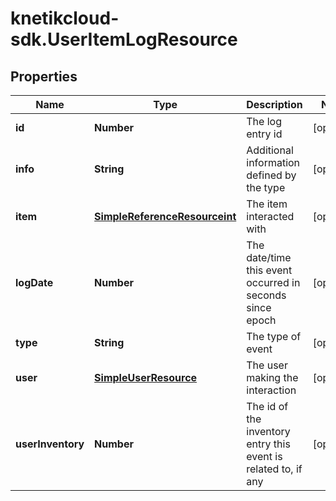 # knetikcloud-sdk.UserItemLogResource

## Properties
Name | Type | Description | Notes
------------ | ------------- | ------------- | -------------
**id** | **Number** | The log entry id | [optional] 
**info** | **String** | Additional information defined by the type | [optional] 
**item** | [**SimpleReferenceResourceint**](SimpleReferenceResourceint.md) | The item interacted with | [optional] 
**logDate** | **Number** | The date/time this event occurred in seconds since epoch | [optional] 
**type** | **String** | The type of event | [optional] 
**user** | [**SimpleUserResource**](SimpleUserResource.md) | The user making the interaction | [optional] 
**userInventory** | **Number** | The id of the inventory entry this event is related to, if any | [optional] 


